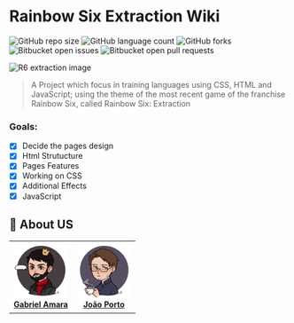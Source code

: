 # Rainbow Six Extraction Wiki

![GitHub repo size](https://img.shields.io/github/repo-size/Capamara/Rainbow-Six-Extraction?style=for-the-badge)
![GitHub language count](https://img.shields.io/github/languages/count/Capamara/Rainbow-Six-Extraction?style=for-the-badge)
![GitHub forks](https://img.shields.io/github/forks/Capamara/Rainbow-Six-Extraction?style=for-the-badge)
![Bitbucket open issues](https://img.shields.io/bitbucket/issues/Capamara/Rainbow-Six-Extraction?style=for-the-badge)
![Bitbucket open pull requests](https://img.shields.io/bitbucket/pr-raw/Capamara/Rainbow-Six-Extraction?style=for-the-badge)

<img src="https://s2.glbimg.com/5kf1wi1rTK6Q1ZNkHv5luBa9JE8=/0x0:3840x2160/984x0/smart/filters:strip_icc()/i.s3.glbimg.com/v1/AUTH_08fbf48bc0524877943fe86e43087e7a/internal_photos/bs/2021/Y/T/kg6vfSRTSzwepP9zkoDQ/extraction.jpg" alt="R6 extraction image">

>  A Project which focus in training languages using CSS, HTML and JavaScript; using the theme of the most recent game of the franchise Rainbow Six, called Rainbow Six: Extraction


### Goals:

- [x] Decide the pages design
- [x] Html Strutucture
- [x] Pages Features
- [x] Working on CSS
- [x] Additional Effects
- [x] JavaScript

## 💜 About US

<table>
  <tr>
    <td align="center">
      <a href="#">
        <img src="img/Capamara.png" width="100px;" alt="Gabriel Amara Photo"/><br>
        <sub>
          <a href="https://github.com/Capamara"><b>Gabriel Amara</b></a>
        </sub>
      </a>
    </td>
    <td align="center">
      <a href="#">
        <img src="img/JoaoPorto23.png" width="100px;" alt="Joao Porto Photo"/><br>
        <sub>
           <a href="https://github.com/JoaoPorto23"><b>João Porto</b></a>
        </sub>
      </a>
    </td>
  </tr>
</table>

